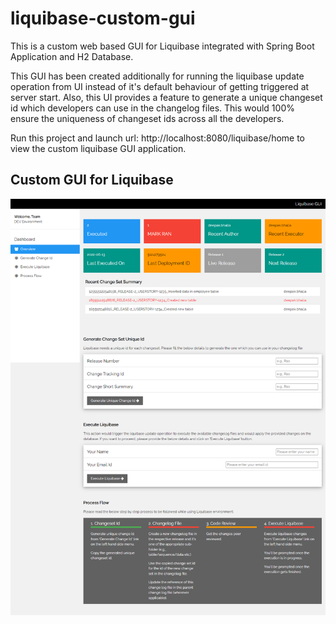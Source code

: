 # liquibase-custom-gui
This is a custom web based GUI for Liquibase integrated with Spring Boot Application and H2 Database.

This GUI has been created additionally for running the liquibase update operation from UI instead of it's default behaviour of getting triggered at server start. Also, this UI provides a feature to generate a unique changeset id which developers can use in the changelog files. This would 100% ensure the uniqueness of changeset ids across all the developers.

Run this project and launch url: http://localhost:8080/liquibase/home to view the custom liquibase GUI application.

## Custom GUI for Liquibase

![Service Logs](screenshots/1_custom_liquibase_gui_screenshot.png?raw=true "Liquibase Customm GUI")
